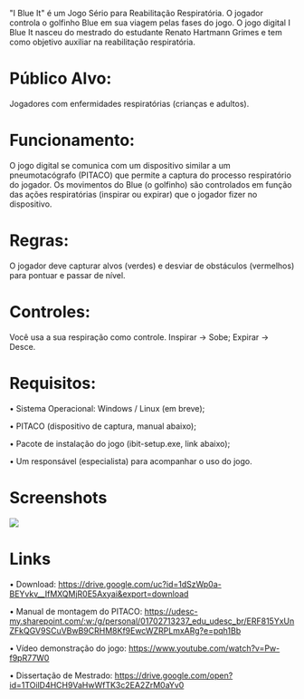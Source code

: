 "I Blue It" é um Jogo Sério para Reabilitação Respiratória. O jogador controla o golfinho Blue em sua viagem pelas fases do jogo. O jogo digital I Blue It nasceu do mestrado do estudante Renato Hartmann Grimes e tem como objetivo auxiliar na reabilitação respiratória. 

# Público Alvo: 

Jogadores com enfermidades respiratórias (crianças e adultos).

# Funcionamento:

O jogo digital se comunica com um dispositivo similar a um pneumotacógrafo (PITACO) que permite a captura do processo respiratório do jogador. Os movimentos do Blue (o golfinho) são controlados em função das ações respiratórias (inspirar ou expirar) que o jogador fizer no dispositivo.

# Regras:

O jogador deve capturar alvos (verdes) e desviar de obstáculos (vermelhos) para pontuar e passar de nível.

# Controles: 

Você usa a sua respiração como controle. Inspirar -> Sobe; Expirar -> Desce.

# Requisitos:

• Sistema Operacional: Windows / Linux (em breve);

• PITACO (dispositivo de captura, manual abaixo);

• Pacote de instalação do jogo (ibit-setup.exe, link abaixo);

• Um responsável (especialista) para acompanhar o uso do jogo.

# Screenshots

<img src="https://image.ibb.co/kV5ZQK/vlcsnap_2018_09_03_17h57m44s519.png"/>

# Links

• Download: https://drive.google.com/uc?id=1dSzWp0a-BEYvkv__IfMXQMjR0E5Axyai&export=download

• Manual de montagem do PITACO: https://udesc-my.sharepoint.com/:w:/g/personal/01702713237_edu_udesc_br/ERF815YxUnZFkQGV9SCuVBwB9CRHM8Kf9EwcWZRPLmxARg?e=pqh1Bb

• Vídeo demonstração do jogo: https://www.youtube.com/watch?v=Pw-f9pR77W0

• Dissertação de Mestrado: https://drive.google.com/open?id=1TOilD4HCH9VaHwWfTK3c2EA2ZrM0aYv0
